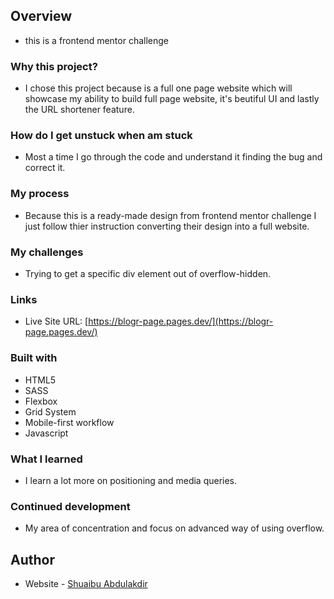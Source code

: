 ## Overview

- this is a frontend mentor challenge

### Why this project?

- I chose this project because is a full one page website which will showcase my ability to build full page website, it's beutiful UI and lastly the URL shortener feature.

### How do I get unstuck when am stuck

- Most a time I go through the code and understand it finding the bug and correct it.

### My process

- Because this is a ready-made design from frontend mentor challenge I just follow thier instruction converting their design into a full website.

### My challenges

- Trying to get a specific div element out of overflow-hidden.

### Links

- Live Site URL: [https://blogr-page.pages.dev/](https://blogr-page.pages.dev/)

### Built with

- HTML5
- SASS
- Flexbox
- Grid System
- Mobile-first workflow
- Javascript

### What I learned

- I learn a lot more on positioning and media queries.

### Continued development

- My area of concentration and focus on advanced way of using overflow.

## Author

- Website - [Shuaibu Abdulakdir](https://www.shuaibuabdulkadir.com)
